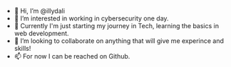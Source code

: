 - 👋 Hi, I’m @illydali
- 👀 I’m interested in working in cybersecurity one day. 
- 🌱 Currently I'm just starting my journey in Tech, learning the basics in web development. 
- 💞️ I’m looking to collaborate on anything that will give me experince and skills!
- 📫 For now I can be reached on Github.

<!---
illydali/illydali is a ✨ special ✨ repository because its `README.md` (this file) appears on your GitHub profile.
You can click the Preview link to take a look at your changes.
--->
